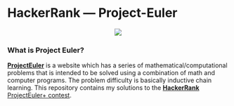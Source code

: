 # HackerRank — Project-Euler 
<p align="center">
	<a href="https://www.hackerrank.com/zarrin_617"><img src="http://gradsingames.com/wp-content/uploads/2015/12/title-hackerrank.jpg" ></a>
</p>

### What is Project Euler?
[**ProjectEuler**](https://projecteuler.net) is a website which has a series of mathematical/computational problems that is intended to be solved using a combination of math and computer programs. The problem difficulty is basically inductive chain learning.
This repository contains my solutions to the [**HackerRank**](https://hackerrank.com) [ProjectEuler+ contest](https://www.hackerrank.com/contests/projecteuler/challenges).
